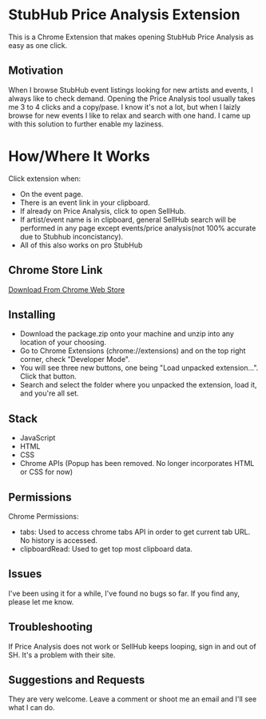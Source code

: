 # StubHub Price Analysis Extension
This is a Chrome Extension that makes opening StubHub Price Analysis as easy as one click.

## Motivation
When I browse StubHub event listings looking for new artists and events, I always like to check demand. Opening the Price
Analysis tool usually takes me 3 to 4 clicks and a copy/pase. I know it's not a lot, but when I laizly browse for new
events I like to relax and search with one hand. I came up with this solution to further enable my laziness.

# How/Where It Works
Click extension when:
- On the event page.
- There is an event link in your clipboard.
- If already on Price Analysis, click to open SellHub.
- If artist/event name is in clipboard, general SellHub 
  search will be performed in any page except events/price 
  analysis(not 100% accurate due to Stubhub inconcistancy).
- All of this also works on pro StubHub

## Chrome Store Link
[Download From Chrome Web Store](https://chrome.google.com/webstore/detail/sh-price-analysis/olpgmhgcppgfgjfpdmmlodeohnlihfoo?hl=en-US&gl=US&authuser=1 "Download From Chrome Web Store")

## Installing
- Download the package.zip onto your machine and unzip into any location of your choosing.
- Go to Chrome Extensions (chrome://extensions) and on the top right corner, check "Developer Mode".
- You will see three new buttons, one being "Load unpacked extension...". Click that button.
- Search and select the folder where you unpacked the extension, load it, and you're all set.

## Stack
- JavaScript
- HTML
- CSS
- Chrome APIs
(Popup has been removed. No longer incorporates HTML or CSS for now)

## Permissions
Chrome Permissions:
- tabs: Used to access chrome tabs API in order to get current tab URL. No history is accessed.
- clipboardRead: Used to get top most clipboard data.

## Issues
I've been using it for a while, I've found no bugs so far. If you find any, please let me know.

## Troubleshooting
If Price Analysis does not work or SellHub keeps looping, sign in and out of SH. It's a problem with their site.

## Suggestions and Requests
They are very welcome. Leave a comment or shoot me an email and I'll see what I can do.